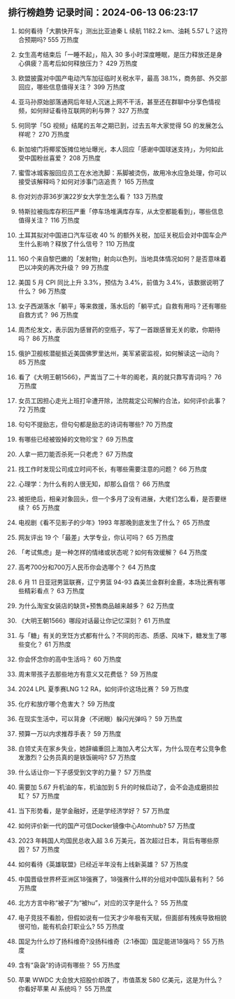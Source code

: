 
## 排行榜趋势 记录时间：2024-06-13 06:23:17
  
  1. 如何看待「大鹏快开车」测出比亚迪秦 L 续航 1182.2 km、油耗 5.57 L？这符合预期吗? 555 万热度
    
  2. 女生高考结束后「一睡不起」，陷入 30 多小时深度睡眠，是压力释放还是身心俱疲？高考后如何释放压力？ 429 万热度
    
  3. 欧盟披露对中国产电动汽车加征临时关税水平，最高 38.1%，商务部、外交部回应，哪些信息值得关注？ 399 万热度
    
  4. 亚马孙原始部落通网后年轻人沉迷上网不干活，甚至还在群聊中分享色情视频，如何辩证看待互联网的利与弊？ 327 万热度
    
  5. 何同学「5G 视频」结尾的五年之期已到，过去五年大家觉得 5G 的发展怎么样呢？ 270 万热度
    
  6. 新加坡门将椰浆饭摊位地址曝光，本人回应「感谢中国球迷支持」，为何如此受中国粉丝喜爱？ 208 万热度
    
  7. 蜜雪冰城客服回应员工在水池洗脚：系脚被烫伤，故用冷水应急处理，你可以接受该解释吗？如何对涉事门店追责？ 165 万热度
    
  8. 你对刘亦菲36岁演22岁女大学生怎么看？ 133 万热度
    
  9. 特斯拉被指库存积压严重「停车场堆满库存车，从太空都能看到」，哪些信息值得关注？ 116 万热度
    
  10. 土耳其拟对中国进口汽车征收 40 % 的额外关税，加征关税后会对中国车企产生什么影响？释放了什么信号？ 110 万热度
    
  11. 160 个来自黎巴嫩的「发射物」射向以色列，当地具体情况如何？是否意味着巴以冲突的再次升级？ 99 万热度
    
  12. 美国 5 月 CPI 同比上升 3.3%，预估为 3.4%，前值为 3.4%，该数据说明了什么？ 96 万热度
    
  13. 女子西湖落水「躺平」等来救援，落水后的「躺平式」自救有用吗？还有哪些自救方式？ 96 万热度
    
  14. 周杰伦发文，表示因为感冒药的空瓶子，写了一首跟感冒无关的歌，你期待吗？ 86 万热度
    
  15. 俄护卫舰核潜艇抵近美国佛罗里达州，美军紧密监视，如何解读这一动向？ 85 万热度
    
  16. 看了《大明王朝1566》，严嵩当了二十年的阁老，真的就只靠写青词吗？ 76 万热度
    
  17. 女员工因担心走光上班打伞遭开除，法院裁定公司解约合法，如何评价此事？ 72 万热度
    
  18. 句句不提励志，但句句都是励志的诗词有哪些? 70 万热度
    
  19. 有哪些已经被毁掉的文物珍宝？ 69 万热度
    
  20. 人拿一把刀能否杀死一只老虎？ 67 万热度
    
  21. 找工作时发现公司成立时间不长，有哪些需要注意的问题？ 66 万热度
    
  22. 心理学：为什么有的人很无知，却那么自信？ 66 万热度
    
  23. 被拒绝后，相亲对象回头，但一个多月了没有进展，大佬们怎么看，是否要继续？ 65 万热度
    
  24. 电视剧《看不见影子的少年》1993 年那晚到底发生了什么？ 65 万热度
    
  25. 网友评出 19 个「最差」大学专业，你认可吗？ 65 万热度
    
  26. 「考试焦虑」是一种怎样的情绪或状态呢？如何有效缓解？ 64 万热度
    
  27. 高考700分和700万人民币你会选哪个？ 64 万热度
    
  28. 6 月 11 日亚冠男篮联赛，辽宁男篮 94-93 森美兰金群利金鹿，本场比赛有哪些精彩看点？ 63 万热度
    
  29. 为什么淘宝女装店的缺货+预售商品越来越多？ 62 万热度
    
  30. 《大明王朝1566》哪段对话最让你记忆深刻？ 61 万热度
    
  31. 与「糖」有关的烹饪方式都有什么？不同的形态、质感、风味下，糖发生了哪些变化？ 61 万热度
    
  32. 你会怀念你的高中生活吗？ 60 万热度
    
  33. 周末带孩子去那些地方有意义又花费低？ 59 万热度
    
  34. 2024 LPL 夏季赛LNG 1:2 RA，如何评价这场比赛？ 59 万热度
    
  35. 化疗和放疗哪个危害大？ 59 万热度
    
  36. 在现实生活中，可以背身（不闭眼）躲闪光弹吗？ 59 万热度
    
  37. 预算一万以内求推荐手表？ 59 万热度
    
  38. 白领丈夫在家乡失业，她辞编重回上海加入考公大军，为什么现在考公竞争愈发激烈？公务员真的是铁饭碗吗? 57 万热度
    
  39. 什么话让你一下子感受到文字的力量？ 57 万热度
    
  40. 需要加 5.67 升机油的车，机油加到 5 升的时候启动了，会不会造成磨损拉缸？ 57 万热度
    
  41. 当下形势看，是学金融好，还是学经济学好？ 57 万热度
    
  42. 如何评价新一代的国产可信Docker镜像中心Atomhub? 57 万热度
    
  43. 2023 年韩国人均国民总收入超 3.6 万美元，首次超过日本，背后有哪些原因？ 57 万热度
    
  44. 如何看待《英雄联盟》已经近半年没有上线新英雄？ 57 万热度
    
  45. 中国晋级世界杯亚洲区18强赛了，18强赛什么样的分组对中国队最有利？ 56 万热度
    
  46. 北方方言中称“被子”为“被hu”，对应的汉字是什么？ 55 万热度
    
  47. 电子竞技不看脸，但假如说有一位天才少年极有天赋，但面部有残疾导致相貌很可怕，能有机会打职业么? 55 万热度
    
  48. 国足为什么炒了扬科维奇?没扬科维奇（2:1泰国）国足能进18强吗？ 55 万热度
    
  49. 含有“袅袅”的诗词有哪些？ 55 万热度
    
  50. 苹果 WWDC 大会放大招股价却跌了，市值蒸发 580 亿美元，这是为什么？你看好苹果 AI 系统吗？ 55 万热度
    